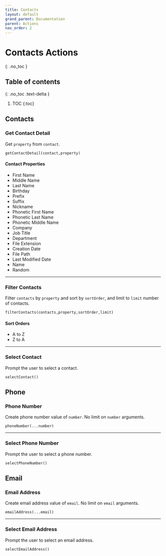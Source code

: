 ```yaml
---
title: Contacts
layout: default
grand_parent: Documentation
parent: Actions
nav_order: 2
---
```


# Contacts Actions
{: .no_toc }

## Table of contents
{: .no_toc .text-delta }

1. TOC
{:toc}

## Contacts

### Get Contact Detail

Get `property` from `contact`.

```
getContactDetail(contact,property)
```

#### Contact Properties

- First Name
- Middle Name
- Last Name
- Birthday
- Prefix
- Suffix
- Nickname
- Phonetic First Name
- Phonetic Last Name
- Phonetic Middle Name
- Company
- Job Title
- Department
- File Extension
- Creation Date
- File Path
- Last Modified Date
- Name
- Random

---

### Filter Contacts

Filter `contacts` by `property` and sort by `sortOrder`, and limit to `limit` number of contacts.

```
filterContacts(contacts,property,sortOrder,limit)
```

#### Sort Orders

- A to Z
- Z to A

---

### Select Contact

Prompt the user to select a contact.

```
selectContact()
```

## Phone

### Phone Number

Create phone number value of `number`. No limit on `number` arguments.

```
phoneNumber(...number)
```

---

### Select Phone Number

Prompt the user to select a phone number.

```
selectPhoneNumber()
```

## Email

### Email Address

Create email address value of `email`. No limit on `email` arguments.

```
emailAddress(...email)
```

---

### Select Email Address

Prompt the user to select an email address.

```
selectEmailAddress()
```
